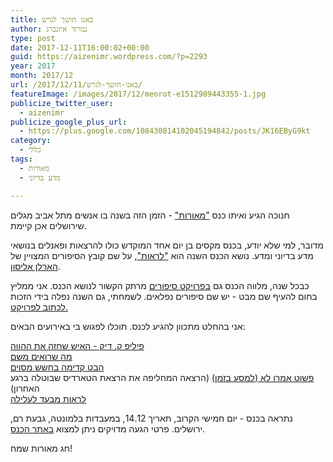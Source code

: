 ```yaml
---
title: באנו חושך לגרש
author: נמרוד איזנברג
type: post
date: 2017-12-11T16:00:02+00:00
guid: https://aizenimr.wordpress.com/?p=2293
year: 2017
month: 2017/12
url: /2017/12/11/באנו-חושך-לגרש/
featureImage: /images/2017/12/meorot-e1512989443355-1.jpg
publicize_twitter_user:
  - aizenimr
publicize_google_plus_url:
  - https://plus.google.com/108430814102045194842/posts/JK16EByG9kt
category:
  - כללי
tags:
  - מאורות
  - מדע בדיוני

---
```

חנוכה הגיע ואיתו כנס ["מאורות"][1] - הזמן הזה בשנה בו אנשים מתל אביב מגלים שירושלים אכן קיימת.

מדובר, למי שלא יודע, בכנס מקסים בן יום אחד המוקדש כולו להרצאות ופאנלים בנושאי מדע בדיוני ומדע. נושא הכנס השנה הוא ["לראות"][2], על שם קובץ הסיפורים המצויין של [הארלן אליסון][3].

כבכל שנה, מלווה הכנס גם [בפרויקט סיפורים][4] מרתק הקשור לנושא הכנס. אני ממליץ בחום להעיף שם מבט - יש שם סיפורים נפלאים. לשמחתי, גם השנה נפלה בידי הזכות [לכתוב לפרויקט.][5]

אני בהחלט מתכוון להגיע לכנס. תוכלו לפגוש בי באירועים הבאים:

[פיליפ ק. דיק - האיש שחזה את ההווה][6]  
<span class="sessiotitle"><a href="https://meorot.sf-f.org.il/program2017/event/%d7%9e%d7%94-%d7%a9%d7%a8%d7%95%d7%90%d7%99%d7%9d-%d7%9e%d7%a9%d7%9d/">מה שרואים משם</a></span>  
[<span class="sessiotitle">הבט קדימה בחשש מסוים<br /> </span>][7]<span class="sessiotitle"><a href="https://meorot.sf-f.org.il/program2017/event/%d7%a4%d7%a9%d7%95%d7%98-%d7%90%d7%9e%d7%a8%d7%95-%d7%9c%d7%90-%d7%9c%d7%9e%d7%a1%d7%a2-%d7%91%d7%96%d7%9e%d7%9f/">פשוט אמרו לא (למסע בזמן)</a> (הרצאה המחליפה את הרצאת הטארדיס שבוטלה ברגע האחרון)<br /> </span>[<span class="sessiotitle">לראות מבעד לעלילה</span>][8]

נתראה בכנס - יום חמישי הקרוב, תאריך 14.12, במעבדות בלמונטה, גבעת רם, ירושלים. פרטי הגעה מדויקים ניתן למצוא [באתר הכנס][9].

חג מאורות שמח!

 [1]: https://meorot.sf-f.org.il/2017/
 [2]: https://en.wikipedia.org/wiki/Strange_Wine
 [3]: http://harlanellison.com/
 [4]: https://meorot.sf-f.org.il/2017/%d7%a4%d7%a8%d7%95%d7%99%d7%a7%d7%98-%d7%94%d7%a1%d7%99%d7%a4%d7%95%d7%a8%d7%99%d7%9d/
 [5]: https://meorot.sf-f.org.il/2017/stories_project/%d7%94%d7%90%d7%95%d7%a8%d7%a7%d7%9c-%d7%a9%d7%9c-%d7%a8%d7%a2%d7%95%d7%aa-%d7%a0%d7%9e%d7%a8%d7%95%d7%93-%d7%90%d7%99%d7%96%d7%a0%d7%91%d7%a8%d7%92/
 [6]: https://meorot.sf-f.org.il/program2017/event/%d7%a4%d7%99%d7%9c%d7%99%d7%a4-%d7%a7-%d7%93%d7%99%d7%a7-%d7%94%d7%90%d7%99%d7%a9-%d7%a9%d7%97%d7%96%d7%94-%d7%90%d7%aa-%d7%94%d7%94%d7%95%d7%95%d7%94/
 [7]: https://meorot.sf-f.org.il/program2017/event/%d7%94%d7%91%d7%98-%d7%a7%d7%93%d7%99%d7%9e%d7%94-%d7%91%d7%97%d7%a9%d7%a9-%d7%9e%d7%a1%d7%95%d7%99%d7%9d/
 [8]: https://meorot.sf-f.org.il/program2017/event/%d7%9c%d7%a8%d7%90%d7%95%d7%aa-%d7%9e%d7%91%d7%a2%d7%93-%d7%9c%d7%a2%d7%9c%d7%99%d7%9c%d7%94/
 [9]: https://meorot.sf-f.org.il/2017/%d7%94%d7%92%d7%a2%d7%94/